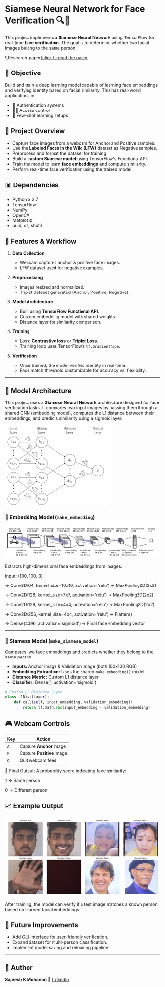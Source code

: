# Siamese Neural Network for Face Verification 🔍🧠

This project implements a **Siamese Neural Network** using TensorFlow for real-time **face verification**. The goal is to determine whether two facial images belong to the same person.

![Research-paper][click to read the paper](oneshot1.pdf)


## 📌 Objective

Build and train a deep learning model capable of learning face embeddings and verifying identity based on facial similarity. This has real-world applications in:

- 🔐 Authentication systems  
- 🧑‍💻 Access control  
- 🧠 Few-shot learning setups


## 📌 Project Overview

- Capture face images from a webcam for Anchor and Positive samples.
- Use the **Labeled Faces in the Wild (LFW)** dataset as Negative samples.
- Preprocess and format the dataset for training.
- Build a **custom Siamese model** using TensorFlow's Functional API.
- Train the model to learn **face embeddings** and compute similarity.
- Perform real-time face verification using the trained model.


## 📊 Dependencies

- Python ≥ 3.7  
- TensorFlow  
- NumPy  
- OpenCV  
- Matplotlib  
- uuid, os, shutil

## 🧪 Features & Workflow

1. **Data Collection**
   - Webcam captures anchor & positive face images.
   - LFW dataset used for negative examples.

2. **Preprocessing**
   - Images resized and normalized.
   - Triplet dataset generated (Anchor, Positive, Negative).

3. **Model Architecture**
   - Built using **TensorFlow Functional API**.
   - Custom embedding model with shared weights.
   - Distance layer for similarity comparison.

4. **Training**
   - Loss: **Contrastive loss** or **Triplet Loss**.
   - Training loop uses TensorFlow’s `tf.GradientTape`.

5. **Verification**
   - Once trained, the model verifies identity in real-time.
   - Face match threshold customizable for accuracy vs. flexibility.

---

## 🧠 Model Architecture

This project uses a **Siamese Neural Network** architecture designed for face verification tasks. It compares two input images by passing them through a shared CNN (embedding model), computes the L1 distance between their embeddings, and predicts similarity using a sigmoid layer.

![alt text](images\image-1.png)

### 🔷 Embedding Model (`make_embedding`)

![alt text](images\image-2.png)

Extracts high-dimensional face embeddings from images.

Input: (100, 100, 3)

→ Conv2D(64, kernel_size=10x10, activation='relu')
→ MaxPooling2D(2x2)

→ Conv2D(128, kernel_size=7x7, activation='relu')
→ MaxPooling2D(2x2)

→ Conv2D(128, kernel_size=4x4, activation='relu')
→ MaxPooling2D(2x2)

→ Conv2D(256, kernel_size=4x4, activation='relu')
→ Flatten()

→ Dense(4096, activation='sigmoid') → Final face embedding vector

---

### 🔁 Siamese Model (`make_siamese_model`)

Compares two face embeddings and predicts whether they belong to the same person.

- **Inputs:** Anchor image & Validation image (both 100x100 RGB)
- **Embedding Extraction:** Uses the shared `make_embedding()` model
- **Distance Metric:** Custom L1 distance layer
- **Classifier:** Dense(1, activation='sigmoid')

```python
# Custom L1 Distance Layer
class L1Dist(Layer):
    def call(self, input_embedding, validation_embedding):
        return tf.math.abs(input_embedding - validation_embedding)

```


## 🎮 Webcam Controls

| Key | Action                  |
|-----|--------------------------|
| `A` | Capture **Anchor** image |
| `P` | Capture **Positive** image |
| `Q` | Quit webcam feed         |


🧪 Final Output: A probability score indicating face similarity:

1 → Same person

0 → Different person

## 📈 Example Output

![alt text](images\image.png)

After training, the model can verify if a test image matches a known person based on learned facial embeddings.

## 🧠 Future Improvements

- Add GUI interface for user-friendly verification.
- Expand dataset for multi-person classification.
- Implement model saving and reloading pipeline.

---

## 🙌 Author

**Sajeesh K Mohanan** 
🔗 [LinkedIn](https://www.linkedin.com/in/sajeesh-k-mohanan-7a437218b/)  